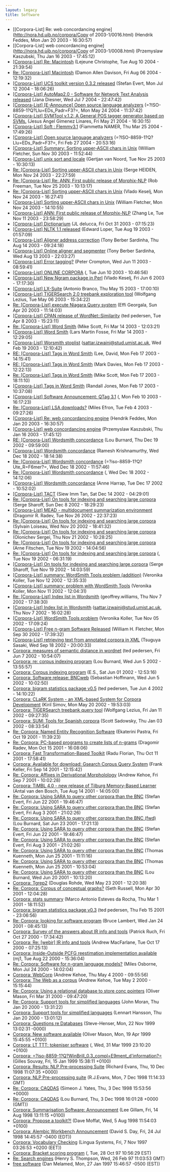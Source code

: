 ```yaml
---
layout: legacy
title: Software
---
```

* [[Corpora-List] Re: web concordancing engine](http://nora.hd.uib.no/corpora/Copy of 2003-1/0016.html) (Hendrik Feddes, Mon Jan 20 2003 - 16:30:57)
* [[Corpora-List] web concordancing engine](http://nora.hd.uib.no/corpora/Copy of 2003-1/0008.html) (Przemyslaw Kaszubski, Thu Jan 16 2003 - 17:45:12)
* [[Corpora-List] Re: Macintosh](http://nora.hd.uib.no/corpora/2004-2/0206.html) (Lejeune Christophe, Tue Aug 10 2004 - 21:39:54)
* [Re: [Corpora-List] Macintosh](http://nora.hd.uib.no/corpora/2004-2/0205.html) (Damon Allen Davison, Fri Aug 06 2004 - 12:19:32)
* [[Corpora-List] UCS toolkit version 0.3.2 released](http://nora.hd.uib.no/corpora/2004-2/0163.html) (Stefan Evert, Mon Jul 12 2004 - 18:06:26)
* [[Corpora-List] AutoMap2.0 - Software for Network Text Analysis released](http://nora.hd.uib.no/corpora/2004-2/0156.html) (Jana Diesner, Wed Jul 7 2004 - 22:47:42)
* [[Corpora-List] [E-Announce] Open source language analyzers](http://nora.hd.uib.no/corpora/2004-2/0046.html) (=?ISO-8859-1?Q?Llu=EDs_Padr=F3?=, Mon May 24 2004 - 11:37:42)
* [[Corpora-List] SVMTool v.1.2: A General POS tagger generator based on SVMs.](http://nora.hd.uib.no/corpora/2004-2/0040.html) (Jesus Angel Gimenez Linares, Fri May 21 2004 - 16:30:15)
* [[Corpora-List] Soft : Flemmv3.1](http://nora.hd.uib.no/corpora/2004-1/0256.html) (Fiammetta NAMER, Thu Mar 25 2004 - 17:49:26)
* [[Corpora-List] Open source language analyzers](http://nora.hd.uib.no/corpora/2004-1/0191.html) (=?ISO-8859-1?Q?Llu=EDs_Padr=F3?=, Fri Feb 27 2004 - 20:53:16)
* [[Corpora-List] Summary:  Sorting upper-ASCII chars in Unix](http://nora.hd.uib.no/corpora/2003-2/0260.html) (William Fletcher, Sun Nov 30 2003 - 11:52:44)
* [[Corpora-List] unix sort and locale](http://nora.hd.uib.no/corpora/2003-2/0247.html) (Gertjan van Noord, Tue Nov 25 2003 - 10:30:13)
* [Re: [Corpora-List] Sorting upper-ASCII chars in Unix](http://nora.hd.uib.no/corpora/2003-2/0246.html) (Serge HEIDEN, Mon Nov 24 2003 - 22:27:59)
* [Re: [Corpora-List] Re: ANN: First public release of Morphix-NLP](http://nora.hd.uib.no/corpora/2003-2/0245.html) (Rob Freeman, Tue Nov 25 2003 - 10:13:17)
* [Re: [Corpora-List] Sorting upper-ASCII chars in Unix](http://nora.hd.uib.no/corpora/2003-2/0243.html) (Vlado Keselj, Mon Nov 24 2003 - 16:27:41)
* [[Corpora-List] Sorting upper-ASCII chars in Unix](http://nora.hd.uib.no/corpora/2003-2/0242.html) (William Fletcher, Mon Nov 24 2003 - 14:10:55)
* [[Corpora-List] ANN: First public release of Morphix-NLP](http://nora.hd.uib.no/corpora/2003-2/0193.html) (Zhang Le, Tue Nov 11 2003 - 23:58:29)
* [[Corpora-List] Dictionarium](http://nora.hd.uib.no/corpora/2003-2/0158.html) (JL delucca, Fri Oct 31 2003 - 07:15:23)
* [[Corpora-List] NLTK 1.1 released](http://nora.hd.uib.no/corpora/2003-1/0757.html) (Edward Loper, Tue Aug 19 2003 - 01:57:09)
* [[Corpora-List] Aligner address correction](http://nora.hd.uib.no/corpora/2003-1/0750.html) (Tony Berber Sardinha, Thu Aug 14 2003 - 09:24:18)
* [[Corpora-List] Online aligner and segmenter](http://nora.hd.uib.no/corpora/2003-1/0748.html) (Tony Berber Sardinha, Wed Aug 13 2003 - 22:03:27)
* [[Corpora-List] Error tagging?](http://nora.hd.uib.no/corpora/2003-1/0514.html) (Peter Crompton, Wed Jun 11 2003 - 08:59:41)
* [[Corpora-List] ONLINE CORPORA](http://nora.hd.uib.no/corpora/2003-1/0512.html) (, Tue Jun 10 2003 - 10:46:56)
* [[Corpora-List] New Ngram package in Perl](http://nora.hd.uib.no/corpora/2003-1/0505.html) (Vlado Keselj, Fri Jun 6 2003 - 17:17:30)
* [[Corpora-List] LX-Suite](http://nora.hd.uib.no/corpora/2003-1/0430.html) (Antonio Branco, Thu May 15 2003 - 17:00:10)
* [[Corpora-List] TIGERSearch 2.0 treebank exploration tool](http://nora.hd.uib.no/corpora/2003-1/0382.html) (Wolfgang Lezius, Tue May 06 2003 - 15:34:22)
* [Re: [Corpora-List] execute Niagara Query system](http://nora.hd.uib.no/corpora/2003-1/0345.html) (Effi Georgala, Sun Apr 20 2003 - 11:14:03)
* [[Corpora-List] CPAN release of WordNet::Similarity](http://nora.hd.uib.no/corpora/2003-1/0293.html) (ted pedersen, Tue Apr 8 2003 - 15:23:11)
* [Re: [Corpora-List] Word Smith](http://nora.hd.uib.no/corpora/2003-1/0221.html) (Mike Scott, Fri Mar 14 2003 - 12:03:21)
* [[Corpora-List] Word Smith](http://nora.hd.uib.no/corpora/2003-1/0220.html) (Lars Martin Fosse, Fri Mar 14 2003 - 12:29:05)
* [[Corpora-List] Worsmith stoplist](http://nora.hd.uib.no/corpora/2003-1/0148.html) (sattar.izwaini@stud.umist.ac.uk, Wed Feb 19 2003 - 12:10:42)
* [RE: [Corpora-List] Tags in Word Smith](http://nora.hd.uib.no/corpora/2003-1/0138.html) (Lee, David, Mon Feb 17 2003 - 14:15:41)
* [RE: [Corpora-List] Tags in Word Smith](http://nora.hd.uib.no/corpora/2003-1/0137.html) (Mark Davies, Mon Feb 17 2003 - 12:22:13)
* [Re: [Corpora-List] Tags in Word Smith](http://nora.hd.uib.no/corpora/2003-1/0136.html) (Mike Scott, Mon Feb 17 2003 - 18:11:10)
* [[Corpora-List] Tags in Word Smith](http://nora.hd.uib.no/corpora/2003-1/0135.html) (Randall Jones, Mon Feb 17 2003 - 10:37:08)
* [[Corpora-List] Software Announcement: QTag 3.1](http://nora.hd.uib.no/corpora/2003-1/0099.html) (, Mon Feb 10 2003 - 16:17:23)
* [Re: [Corpora-List] LSA downloads?](http://nora.hd.uib.no/corpora/2003-1/0076.html) (Miles Efron, Tue Feb 4 2003 - 09:27:26)
* [[Corpora-List] Re: web concordancing engine](http://nora.hd.uib.no/corpora/2003-1/0016.html) (Hendrik Feddes, Mon Jan 20 2003 - 16:30:57)
* [[Corpora-List] web concordancing engine](http://nora.hd.uib.no/corpora/2003-1/0008.html) (Przemyslaw Kaszubski, Thu Jan 16 2003 - 17:45:12)
* [RE: [Corpora-List] Wordsmith concordance](http://nora.hd.uib.no/corpora/2002-4/0254.html) (Lou Burnard, Thu Dec 19 2002 - 09:59:00)
* [[Corpora-List] Wordsmith concordance](http://nora.hd.uib.no/corpora/2002-4/0253.html) (Ramesh Krishnamurthy, Wed Dec 18 2002 - 18:14:38)
* [Re: [Corpora-List] Wordsmith concordance](http://nora.hd.uib.no/corpora/2002-4/0250.html) (=?iso-8859-1?Q?Ute_R=F6mer?=, Wed Dec 18 2002 - 11:57:46)
* [Re: [Corpora-List] Wordsmith concordance](http://nora.hd.uib.no/corpora/2002-4/0250.html) (, Wed Dec 18 2002 - 14:12:06)
* [[Corpora-List] Wordsmith concordance](http://nora.hd.uib.no/corpora/2002-4/0245.html) (Anne Harrap, Tue Dec 17 2002 - 10:52:02)
* [[Corpora-List] TACT](http://nora.hd.uib.no/corpora/2002-4/0231.html) (Siew Imm Tan, Sat Dec 14 2002 - 04:29:01)
* [Re: [Corpora-List] On tools for indexing and searching large corpora](http://nora.hd.uib.no/corpora/2002-4/0220.html) (Serge Sharoff, Sun Dec 8 2002 - 18:29:23)
* [[Corpora-List] MEAD - multidocument summarization environment](http://nora.hd.uib.no/corpora/2002-4/0188.html) (Dragomir R. Radev, Tue Nov 26 2002 - 22:37:23)
* [Re: [Corpora-List] On tools for indexing and searching large corpora](http://nora.hd.uib.no/corpora/2002-4/0171.html) (Sylvain Loiseau, Wed Nov 20 2002 - 18:41:32)
* [Re: [Corpora-List] On tools for indexing and searching large corpora](http://nora.hd.uib.no/corpora/2002-4/0163.html) (Olonichev Sergei, Thu Nov 21 2002 - 10:28:25)
* [Re: [Corpora-List] On tools for indexing and searching large corpora](http://nora.hd.uib.no/corpora/2002-4/0159.html) (Arne Fitschen, Tue Nov 19 2002 - 14:04:56)
* [Re: [Corpora-List] On tools for indexing and searching large corpora](http://nora.hd.uib.no/corpora/2002-4/0158.html) (, Tue Nov 19 2002 - 06:31:19)
* [[Corpora-List] On tools for indexing and searching large corpora](http://nora.hd.uib.no/corpora/2002-4/0157.html) (Serge Sharoff, Tue Nov 19 2002 - 14:03:59)
* [[Corpora-List] summary: WordSmith Tools problem (addition)](http://nora.hd.uib.no/corpora/2002-4/0132.html) (Veronika Koller, Tue Nov 12 2002 - 12:35:33)
* [[Corpora-List] summary: problem with WordSmith Tools](http://nora.hd.uib.no/corpora/2002-4/0127.html) (Veronika Koller, Mon Nov 11 2002 - 12:04:31)
* [Re: [Corpora-List] Index list in Wordsmith](http://nora.hd.uib.no/corpora/2002-4/0121.html) (geoffrey.williams, Thu Nov 7 2002 - 17:38:30)
* [[Corpora-List] Index list in Wordsmith](http://nora.hd.uib.no/corpora/2002-4/0120.html) (sattar.izwaini@stud.umist.ac.uk, Thu Nov 7 2002 - 16:02:28)
* [[Corpora-List] WordSmith Tools problem](http://nora.hd.uib.no/corpora/2002-4/0106.html) (Veronika Koller, Tue Nov 05 2002 - 17:09:24)
* [[Corpora-List] Free n-gram Software Released](http://nora.hd.uib.no/corpora/2002-3/0248.html) (William H. Fletcher, Mon Sep 30 2002 - 17:39:32)
* [[Corpora-List] retrieving text from annotated corpora in XML](http://nora.hd.uib.no/corpora/2002-3/0195.html) (Tsuguya Sasaki, Wed Sep 18 2002 - 20:00:33)
* [Corpora: measures of semantic distance in wordnet](http://nora.hd.uib.no/corpora/2002-2/0251.html) (ted pedersen, Fri Jun 7 2002 - 10:54:07)
* [Corpora: re: corpus indexing program](http://nora.hd.uib.no/corpora/2002-2/0242.html) (Lou Burnard, Wed Jun 5 2002 - 13:55:57)
* [Corpora: Corpus indexing program](http://nora.hd.uib.no/corpora/2002-2/0239.html) (E.S., Sat Jun 01 2002 - 12:53:16)
* [Corpora: Software release: BNCweb](http://nora.hd.uib.no/corpora/2002-2/0236.html) (Sebastian Hoffmann, Wed Jun 5 2002 - 10:02:50)
* [Corpora: bigram statistics package v0.5](http://nora.hd.uib.no/corpora/2002-2/0235.html) (ted pedersen, Tue Jun 4 2002 - 14:10:22)
* [Corpora: CLaRK System - an XML-based System for Corpora Development](http://nora.hd.uib.no/corpora/2002-2/0185.html) (Kiril Simov, Mon May 20 2002 - 19:53:03)
* [Corpora: TIGERSearch treebank query tool](http://nora.hd.uib.no/corpora/2002-1/0032.html) (Wolfgang Lezius, Fri Jan 11 2002 - 09:27:35)
* [Corpora: SUM: Tools for Spanish corpora](http://nora.hd.uib.no/corpora/2002-1/0005.html) (Scott Sadowsky, Thu Jan 03 2002 - 08:33:54)
* [Re: Corpora: Named Entity Recognition Software](http://nora.hd.uib.no/corpora/2001-4/0035.html) (Ekaterini Pastra, Fri Oct 19 2001 - 11:39:23)
* [Re: Corpora: PC-based programs to create lists of n-grams](http://nora.hd.uib.no/corpora/2001-4/0019.html) (Dragomir Radev, Mon Oct 15 2001 - 16:08:06)
* [Corpora: Fast Transformation-Based Toolkit](http://nora.hd.uib.no/corpora/2001-3/0211.html) (Radu Florian, Thu Oct 11 2001 - 17:58:41)
* [Corpora: Available for download: Gsearch Corpus Query System](http://nora.hd.uib.no/corpora/2001-3/0143.html) (Frank Keller, Fri Sep 14 2001 - 12:15:42)
* [Re: Corpora: Affixes in Derivational Morpholology](http://nora.hd.uib.no/corpora/2001-3/0127.html) (Andrew Kehoe, Fri Sep 7 2001 - 10:02:28)
* [Corpora: TiMBL 4.0 - new release of Tilburg Memory-Based Learner](http://nora.hd.uib.no/corpora/2001-3/0071.html) (Antal van den Bosch, Tue Aug 14 2001 - 14:05:00)
* [Re: Corpora: Using SARA to query other corpora than the BNC](http://nora.hd.uib.no/corpora/2001-3/0059.html) (Stefan Evert, Fri Jun 22 2001 - 19:46:47)
* [Re: Corpora: Using SARA to query other corpora than the BNC](http://nora.hd.uib.no/corpora/2001-3/0059.html) (Stefan Evert, Fri Aug 3 2001 - 21:02:26)
* [Re: Corpora: Using SARA to query other corpora than the BNC (fwd)](http://nora.hd.uib.no/corpora/2001-2/0254.html) (Lou Burnard, Sat Jun 23 2001 - 17:21:13)
* [Re: Corpora: Using SARA to query other corpora than the BNC](http://nora.hd.uib.no/corpora/2001-2/0252.html) (Stefan Evert, Fri Jun 22 2001 - 19:46:47)
* [Re: Corpora: Using SARA to query other corpora than the BNC](http://nora.hd.uib.no/corpora/2001-2/0252.html) (Stefan Evert, Fri Aug 3 2001 - 21:02:26)
* [Re: Corpora: Using SARA to query other corpora than the BNC](http://nora.hd.uib.no/corpora/2001-2/0245.html) (Thomas Kuenneth, Mon Jun 25 2001 - 11:11:16)
* [Re: Corpora: Using SARA to query other corpora than the BNC](http://nora.hd.uib.no/corpora/2001-2/0245.html) (Thomas Kuenneth, Mon Jun 25 2001 - 10:53:04)
* [Re: Corpora: Using SARA to query other corpora than the BNC](http://nora.hd.uib.no/corpora/2001-2/0244.html) (Lou Burnard, Wed Jun 20 2001 - 10:13:20)
* [Corpora: Tgrep2](http://nora.hd.uib.no/corpora/2001-2/0132.html) (Douglas Rohde, Wed May 23 2001 - 12:20:38)
* [Re: Corpora: Corpus of conceptual graphs?](http://nora.hd.uib.no/corpora/2001-2/0081.html) (Seth Russell, Mon Apr 30 2001 - 12:04:28)
* [Corpora: stats summary](http://nora.hd.uib.no/corpora/2001-1/0326.html) (Marco Antonio Esteves da Rocha, Thu Mar 1 2001 - 18:11:52)
* [Corpora: bigram statistics package v0.3](http://nora.hd.uib.no/corpora/2001-1/0280.html) (ted pedersen, Thu Feb 15 2001 - 23:06:56)
* [Re: Corpora: looking for software program](http://nora.hd.uib.no/corpora/2001-1/0084.html) (Bruce Lambert, Wed Jan 24 2001 - 08:45:13)
* [Corpora: Survey of the answers about IR info and tools](http://nora.hd.uib.no/corpora/2000-3/0115.html) (Patrick Ruch, Fri Oct 27 2000 - 17:34:42)
* [Corpora: Re: [webir] IR info and tools](http://nora.hd.uib.no/corpora/2000-3/0095.html) (Andrew MacFarlane, Tue Oct 17 2000 - 07:25:13)
* [Corpora: Inside-Outside PCFG reestimation implementation available](http://nora.hd.uib.no/corpora/2000-2/0474.html) (mj1, Tue Aug 22 2000 - 15:36:04)
* [Re: Corpora: Software for n-gram language models?](http://nora.hd.uib.no/corpora/2000-2/0403.html) (Miles Osborne, Mon Jul 24 2000 - 14:02:04)
* [Corpora: WebCorp](http://nora.hd.uib.no/corpora/2000-2/0098.html) (Andrew Kehoe, Thu May 4 2000 - 09:55:56)
* [Corpora: The Web as a corpus](http://nora.hd.uib.no/corpora/2000-2/0082.html) (Andrew Kehoe, Tue May 2 2000 - 15:15:44)
* [Re: Corpora: Using a relational database to store conc pointers](http://nora.hd.uib.no/corpora/2000-1/0397.html) (Oliver Mason, Fri Mar 31 2000 - 09:47:20)
* [Re: Corpora: Support tools for simplified languages](http://nora.hd.uib.no/corpora/2000-1/0053.html) (John Moran, Thu Jan 20 2000 - 13:31:22)
* [Corpora: Support tools for simplified languages](http://nora.hd.uib.no/corpora/2000-1/0052.html) (Lennart Hansson, Thu Jan 20 2000 - 13:01:12)
* [Corpora: Questions re Databases](http://nora.hd.uib.no/corpora/1999-4/0071.html) (Steve-Henser, Mon, 22 Nov 1999 13:02:31 -0000)
* [Corpora: New software available](http://nora.hd.uib.no/corpora/1999-2/0259.html) (Oliver Mason, Mon, 19 Apr 1999 15:45:55 +0100)
* [Corpora: LT TTT: tokeniser software](http://nora.hd.uib.no/corpora/1999-2/0208.html) (, Wed, 31 Mar 1999 23:10:20 +0100)
* [Corpora: =?iso-8859-1?Q?WinBrill_0.3_compl=E9ment_d'information?=](http://nora.hd.uib.no/corpora/1999-1/0004.html) (Gilles Souvay, Fri, 15 Jan 1999 15:38:11 +0100)
* [Corpora: Results: NLP Pre-processing Suite](http://nora.hd.uib.no/corpora/1998-4/0177.html) (Richard Evans, Thu, 10 Dec 1998 11:07:35 +0000)
* [Corpora: NLP Pre-processing suite](http://nora.hd.uib.no/corpora/1998-4/0169.html) (R.J.Evans, Mon, 7 Dec 1998 11:14:33 GMT)
* [Re: Corpora: CAQDAS](http://nora.hd.uib.no/corpora/1998-4/0153.html) (Simeon J. Yates, Thu, 3 Dec 1998 15:53:56 +0000)
* [Re: Corpora: CAQDAS](http://nora.hd.uib.no/corpora/1998-4/0152.html) (Lou Burnard, Thu, 3 Dec 1998 16:01:28 +0000 (GMT))
* [Corpora: Summarisation Software: Announcement](http://nora.hd.uib.no/corpora/1998-3/0099.html) (Lee Gillam, Fri, 14 Aug 1998 13:11:15 +0100)
* [Corpora: Propose a toolkit?!](http://nora.hd.uib.no/corpora/1998-3/0091.html) (Dave Moffat, Wed, 5 Aug 1998 11:54:03 +0100)
* [Corpora: Alembic Workbench Announcement](http://nora.hd.uib.no/corpora/1998-3/0054.html) (David S. Day, Fri, 24 Jul 1998 14:45:57 -0400 (EDT))
* [Corpora: Vocabulary Checking](http://nora.hd.uib.no/corpora/1997-3/0121.html) (Lingua Systems, Fri, 7 Nov 1997 03:26:53 +0200 (EET))
* [Corpora: Bracket scoring program](http://nora.hd.uib.no/corpora/1997-3/0098.html) (, Tue, 28 Oct 97 10:56:29 EST)
* [Re: Search engines](http://nora.hd.uib.no/corpora/1997-1/0122.html) (Henry S. Thompson, Wed, 26 Feb 97 11:03:53 GMT)
* [free software](http://nora.hd.uib.no/corpora/1997-1/0040.html) (Dan Melamed, Mon, 27 Jan 1997 15:46:57 -0500 (EST))
